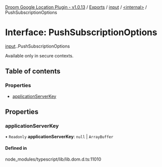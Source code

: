 [Droom Google Location Plugin - v1.0.13](../README.md) / [Exports](../modules.md) / [input](../modules/input.md) / [<internal\>](../modules/input._internal_.md) / PushSubscriptionOptions

# Interface: PushSubscriptionOptions

[input](../modules/input.md).[<internal>](../modules/input._internal_.md).PushSubscriptionOptions

Available only in secure contexts.

## Table of contents

### Properties

- [applicationServerKey](input._internal_.PushSubscriptionOptions.md#applicationserverkey)

## Properties

### applicationServerKey

• `Readonly` **applicationServerKey**: ``null`` \| `ArrayBuffer`

#### Defined in

node_modules/typescript/lib/lib.dom.d.ts:11010
